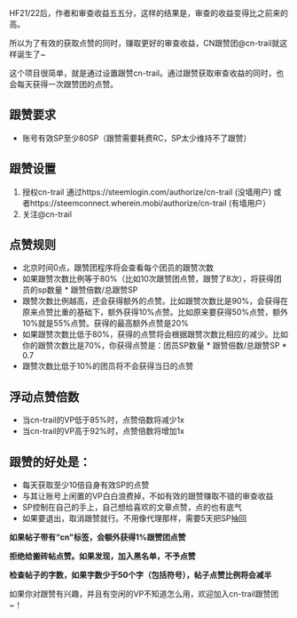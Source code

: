 HF21/22后，作者和审查收益五五分，这样的结果是，审查的收益变得比之前来的高。

所以为了有效的获取点赞的同时，赚取更好的审查收益，CN跟赞团@cn-trail就这样诞生了~

这个项目很简单，就是通过设置跟赞cn-trail。通过跟赞获取审查收益的同时，也会每天获得一次跟赞团的点赞。

## 跟赞要求
* 账号有效SP至少80SP（跟赞需要耗费RC，SP太少维持不了跟赞）


## 跟赞设置
1. 授权cn-trail
通过https://steemlogin.com/authorize/cn-trail (没墙用户) 
或者https://steemconnect.wherein.mobi/authorize/cn-trail (有墙用户）
2. 关注@cn-trail

## 点赞规则
* 北京时间0点，跟赞团程序将会查看每个团员的跟赞次数
* 如果跟赞次数比例等于80%（比如10次跟赞团点赞，跟赞了8次），将获得团员的sp数量 * 跟赞倍数/总跟赞SP
* 跟赞次数比例越高，还会获得额外的点赞。比如跟赞次数比是90%，会获得在原来点赞比重的基础下，额外获得10%点赞。比如原来要获得50%点赞，额外10%就是55%点赞。获得的最高额外点赞是20%
* 如果跟赞次数比低于80%，获得的点赞将会根据跟赞次数比相应的减少。比如你的跟赞次数比是70%，你获得点赞是：团员SP数量 * 跟赞倍数/总跟赞SP * 0.7
* 跟赞次数比低于10%的团员将不会获得当日的点赞

## 浮动点赞倍数
* 当cn-trail的VP低于85%时，点赞倍数将减少1x
* 当cn-trail的VP高于92%时，点赞倍数将增加1x


## 跟赞的好处是：

* 每天获取至少10倍自身有效SP的点赞
* 与其让账号上闲置的VP白白浪费掉，不如有效的跟赞赚取不错的审查收益
* SP控制在自己的手上，自己想给喜欢的文章点赞，点的也有底气
* 如果要退出，取消跟赞就行。不用像代理那样，需要5天把SP抽回

**如果帖子带有“cn"标签，会额外获得1%跟赞团点赞**

**拒绝给搬砖帖点赞。如果发现，加入黑名单，不予点赞**

**检查帖子的字数，如果字数少于50个字（包括符号），帖子点赞比例将会减半**


如果你对跟赞有兴趣，并且有空闲的VP不知道怎么用，欢迎加入cn-trail跟赞团~！
